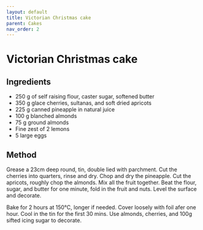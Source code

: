 ```yaml
---
layout: default
title: Victorian Christmas cake
parent: Cakes
nav_order: 2
---
```


# Victorian Christmas cake

## Ingredients

* 250 g of self raising flour, caster sugar, softened butter
* 350 g glace cherries, sultanas, and soft dried apricots
* 225 g canned pineapple in natural juice
* 100 g blanched almonds
* 75 g ground almonds
* Fine zest of 2 lemons
* 5 large eggs

## Method

Grease a 23cm deep round, tin, double lied with parchment.
Cut the cherries into quarters, rinse and dry. Chop and 
dry the pineapple. Cut the apricots, roughly chop the almonds.
Mix all the fruit together. 
Beat the flour, sugar, and butter for one minute, fold in the fruit
and nuts. Level the surface and decorate. 

Bake for 2 hours at 150°C, longer if needed. Cover loosely with
foil afer one hour. Cool in the tin for the first 30 mins.
Use almonds, cherries, and 100g sifted icing sugar to decorate. 
